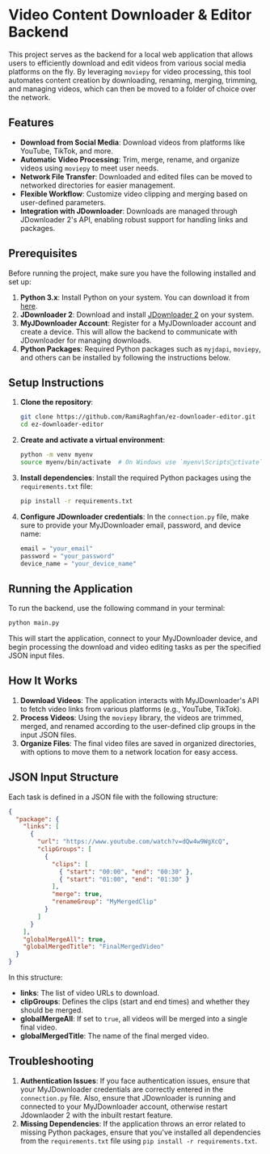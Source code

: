 
# Video Content Downloader & Editor Backend

This project serves as the backend for a local web application that allows users to efficiently download and edit videos from various social media platforms on the fly. By leveraging `moviepy` for video processing, this tool automates content creation by downloading, renaming, merging, trimming, and managing videos, which can then be moved to a folder of choice over the network.

## Features

- **Download from Social Media**: Download videos from platforms like YouTube, TikTok, and more.
- **Automatic Video Processing**: Trim, merge, rename, and organize videos using `moviepy` to meet user needs.
- **Network File Transfer**: Downloaded and edited files can be moved to networked directories for easier management.
- **Flexible Workflow**: Customize video clipping and merging based on user-defined parameters.
- **Integration with JDownloader**: Downloads are managed through JDownloader 2's API, enabling robust support for handling links and packages.

## Prerequisites

Before running the project, make sure you have the following installed and set up:

1. **Python 3.x**: Install Python on your system. You can download it from [here](https://www.python.org/downloads/).
2. **JDownloader 2**: Download and install [JDownloader 2](https://jdownloader.org/download/index) on your system.
3. **MyJDownloader Account**: Register for a MyJDownloader account and create a device. This will allow the backend to communicate with JDownloader for managing downloads.
4. **Python Packages**: Required Python packages such as `myjdapi`, `moviepy`, and others can be installed by following the instructions below.

## Setup Instructions

1. **Clone the repository**:
   ```bash  
   git clone https://github.com/RamiRaghfan/ez-downloader-editor.git
   cd ez-downloader-editor
   ```

2. **Create and activate a virtual environment**:
   ```bash
   python -m venv myenv
   source myenv/bin/activate  # On Windows use `myenv\Scriptsctivate`
   ```

3. **Install dependencies**:
   Install the required Python packages using the `requirements.txt` file:
   ```bash
   pip install -r requirements.txt
   ```

4. **Configure JDownloader credentials**:
   In the `connection.py` file, make sure to provide your MyJDownloader email, password, and device name:
   ```python
   email = "your_email"
   password = "your_password"
   device_name = "your_device_name"
   ```

## Running the Application

To run the backend, use the following command in your terminal:

```bash
python main.py
```

This will start the application, connect to your MyJDownloader device, and begin processing the download and video editing tasks as per the specified JSON input files.

## How It Works

1. **Download Videos**: The application interacts with MyJDownloader's API to fetch video links from various platforms (e.g., YouTube, TikTok).
2. **Process Videos**: Using the `moviepy` library, the videos are trimmed, merged, and renamed according to the user-defined clip groups in the input JSON files.
3. **Organize Files**: The final video files are saved in organized directories, with options to move them to a network location for easy access.

## JSON Input Structure

Each task is defined in a JSON file with the following structure:

```json
{
  "package": {
    "links": [
      {
        "url": "https://www.youtube.com/watch?v=dQw4w9WgXcQ",
        "clipGroups": [
          {
            "clips": [
              { "start": "00:00", "end": "00:30" },
              { "start": "01:00", "end": "01:30" }
            ],
            "merge": true,
            "renameGroup": "MyMergedClip"
          }
        ]
      }
    ],
    "globalMergeAll": true,
    "globalMergedTitle": "FinalMergedVideo"
  }
}
```

In this structure:
- **links**: The list of video URLs to download.
- **clipGroups**: Defines the clips (start and end times) and whether they should be merged.
- **globalMergeAll**: If set to `true`, all videos will be merged into a single final video.
- **globalMergedTitle**: The name of the final merged video.

## Troubleshooting

1. **Authentication Issues**: If you face authentication issues, ensure that your MyJDownloader credentials are correctly entered in the `connection.py` file. Also, ensure that JDownloader is running and connected to your MyJDownloader account, otherwise restart Jdownlaoder 2 with the inbuilt restart feature.
2. **Missing Dependencies**: If the application throws an error related to missing Python packages, ensure that you've installed all dependencies from the `requirements.txt` file using `pip install -r requirements.txt`.
